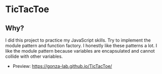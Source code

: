 # TicTacToe

## Why?
I did this project to practice my JavaScript skills. Try to implement the module pattern and function factory. I honestly like these patterns a lot. I like the module pattern because variables are encapsulated and cannot collide with other variables.

- Preview: https://gonza-lab.github.io/TicTacToe/
